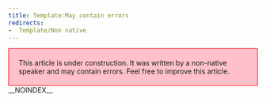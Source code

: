```yaml
---
title: Template:May contain errors
redirects:
-  Template/Non native
---
```


<div style="background:pink;padding:20px;border:1px solid red;">
This article is under construction. It was written by a non-native speaker and may contain errors. Feel free to improve this article.
</div>
__NOINDEX__
